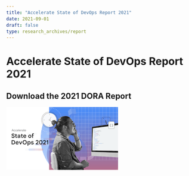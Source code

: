 ```yaml
---
title: "Accelerate State of DevOps Report 2021"
date: 2021-09-01
draft: false
type: research_archives/report
---
```

# Accelerate State of DevOps Report 2021
## Download the 2021 DORA Report
[![Accelerate State of DevOps Report 2021](2021-dora-accelerate-state-of-devops-report.png)](2021-dora-accelerate-state-of-devops-report.pdf)